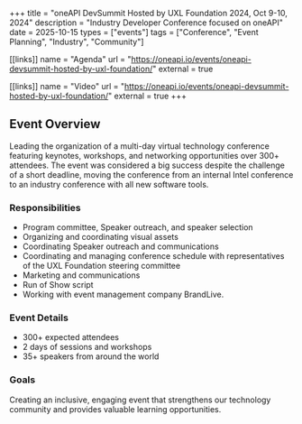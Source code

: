 +++
title = "oneAPI DevSummit Hosted by UXL Foundation 2024, Oct 9-10, 2024"
description = "Industry Developer Conference focused on oneAPI"
date = 2025-10-15
types = ["events"]
tags = ["Conference", "Event Planning", "Industry", "Community"]

[[links]]
name = "Agenda"
url = "https://oneapi.io/events/oneapi-devsummit-hosted-by-uxl-foundation/"
external = true

[[links]]
name = "Video"
url = "https://oneapi.io/events/oneapi-devsummit-hosted-by-uxl-foundation/"
external = true
+++

## Event Overview

Leading the organization of a multi-day virtual technology conference
featuring keynotes, workshops, and networking opportunities over 300+
attendees. The event was considered a big success despite the challenge of
a short deadline, moving the conference from an internal Intel conference
to an industry conference with all new software tools.

### Responsibilities

- Program committee, Speaker outreach, and speaker selection
- Organizing and coordinating visual assets
- Coordinating Speaker outreach and communications
- Coordinating and managing conference schedule with representatives of the UXL Foundation steering committee
- Marketing and communications
- Run of Show script
- Working with event management company BrandLive.

### Event Details

- 300+ expected attendees
- 2 days of sessions and workshops
- 35+ speakers from around the world

### Goals

Creating an inclusive, engaging event that strengthens our technology community and provides valuable learning opportunities.
